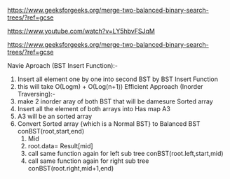 https://www.geeksforgeeks.org/merge-two-balanced-binary-search-trees/?ref=gcse

https://www.youtube.com/watch?v=LY5hbvFSJqM

https://www.geeksforgeeks.org/merge-two-balanced-binary-search-trees/?ref=gcse

Navie Aproach (BST Insert Function):-
1. Insert all element one by one into second BST  by BST Insert Function
2. this will take O(Logm) + O(Log(n+1))
Efficient Approach (Inorder Traversing):-
1. make 2 inorder aray of both BST that will be damesure Sorted array
2. Insert all the element of both arrays into  Has map A3 
3. A3 will be an sorted array 
4. Convert Sorted array {which is a Normal BST} to Balanced BST 
    conBST(root,start,end)
    1. Mid 
    2. root.data= Result[mid]
    3. call same function again for left sub tree conBST(root.left,start,mid)
    3. call same function again for right sub tree conBST(root.right,mid+1,end)
